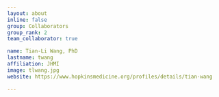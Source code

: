 ```yaml
---
layout: about
inline: false
group: Collaborators
group_rank: 2
team_collaborator: true

name: Tian-Li Wang, PhD
lastname: twang
affiliation: JHMI
image: tlwang.jpg
website: https://www.hopkinsmedicine.org/profiles/details/tian-wang

---
```

